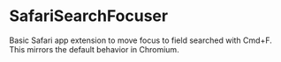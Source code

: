 # SafariSearchFocuser
Basic Safari app extension to move focus to field searched with Cmd+F.  
This mirrors the default behavior in Chromium.
